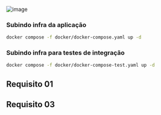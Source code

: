 ![image](https://user-images.githubusercontent.com/101267189/164761759-18d208fe-c31e-4307-ab75-212aadaa33ec.png)

### Subindo infra da aplicação
```sh
docker compose -f docker/docker-compose.yaml up -d
```

### Subindo infra para testes de integração
```sh
docker compose -f docker/docker-compose-test.yaml up -d
```

## Requisito 01


## Requisito 03